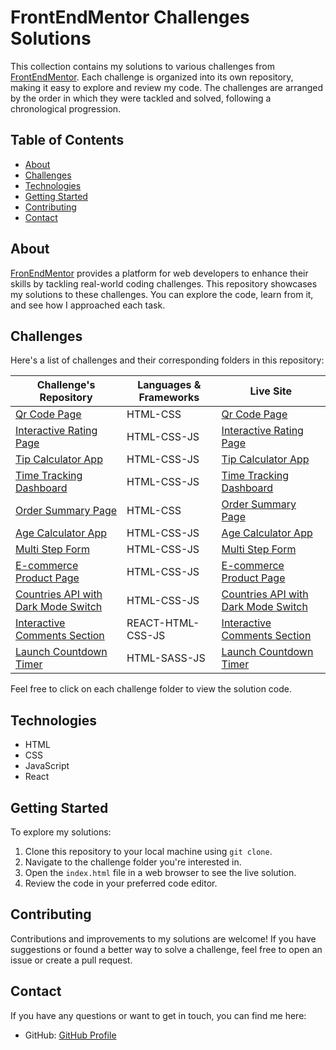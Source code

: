 # FrontEndMentor Challenges Solutions

This collection contains my solutions to various challenges from [FrontEndMentor](https://www.frontendmentor.io/). Each challenge is organized into its own repository, making it easy to explore and review my code.
The challenges are arranged by the order in which they were tackled and solved, following a chronological progression.


## Table of Contents

- [About](#about)
- [Challenges](#challenges)
- [Technologies](#technologies)
- [Getting Started](#getting-started)
- [Contributing](#contributing)
- [Contact](#Contact)

## About

[FronEndMentor](https://www.frontendmentor.io/) provides a platform for web developers to enhance their skills by tackling real-world coding challenges. This repository showcases my solutions to these challenges. You can explore the code, learn from it, and see how I approached each task.

## Challenges

Here's a list of challenges and their corresponding folders in this repository:

| Challenge's Repository | Languages & Frameworks | Live Site |
|---|---|---|
| [Qr Code Page](https://github.com/xCordeva/qr-code-page-FrontendmentorChallenges) | HTML-CSS | [Qr Code Page](https://xcordeva.github.io/qr-code-page-FrontendmentorChallenges) |
| [Interactive Rating Page](https://github.com/xCordeva/interactive-rating-page-FrontendmentorChallenges) | HTML-CSS-JS | [Interactive Rating Page](https://xcordeva.github.io/interactive-rating-page-FrontendmentorChallenges) |
| [Tip Calculator App](https://github.com/xCordeva/tip-calculator-app-FrontendmentorChallenges) | HTML-CSS-JS | [Tip Calculator App](https://xcordeva.github.io/tip-calculator-app-FrontendmentorChallenges) |
| [Time Tracking Dashboard](https://github.com/xCordeva/time-tracking-dashboard-FrontendmentorChallenges) | HTML-CSS-JS | [Time Tracking Dashboard](https://xcordeva.github.io/time-tracking-dashboard-FrontendmentorChallenges) |
| [Order Summary Page](https://github.com/xCordeva/order-summary-page-FrontendmentorChallenges) | HTML-CSS | [Order Summary Page](https://xcordeva.github.io/order-summary-page-FrontendmentorChallenges) |
| [Age Calculator App](https://github.com/xCordeva/age-calculator-app-FrontendmentorChallenges) | HTML-CSS-JS | [Age Calculator App](https://xcordeva.github.io/age-calculator-app-FrontendmentorChallenges) |
| [Multi Step Form](https://github.com/xCordeva/multi-step-form-FrontendmentorChallenges) | HTML-CSS-JS | [Multi Step Form](https://xcordeva.github.io/multi-step-form-FrontendmentorChallenges) |
| [E-commerce Product Page](https://github.com/xCordeva/ecommerce-product-page-FrontendmentorChallenges) | HTML-CSS-JS | [E-commerce Product Page](https://xcordeva.github.io/ecommerce-product-page-FrontendmentorChallenges) |
| [Countries API with Dark Mode Switch](https://github.com/xCordeva/countries-api-with-theme-switcher-FrontendmentorChallenges) | HTML-CSS-JS | [Countries API with Dark Mode Switch](https://xcordeva.github.io/countries-api-with-theme-switcher-FrontendmentorChallenges) |
| [Interactive Comments Section](https://github.com/xCordeva/interactive-comments-section-FrontendmentorChallenges/tree/main) | REACT-HTML-CSS-JS | [Interactive Comments Section](https://xcordeva.github.io/interactive-comments-section-FrontendmentorChallenges) |
| [Launch Countdown Timer](https://github.com/xCordeva/launch-countdown-timer-FrontendmentorChallenges) | HTML-SASS-JS | [Launch Countdown Timer](https://xcordeva.github.io/launch-countdown-timer-FrontendmentorChallenges/) |

Feel free to click on each challenge folder to view the solution code.

## Technologies

- HTML
- CSS
- JavaScript
- React


## Getting Started

To explore my solutions:
1. Clone this repository to your local machine using `git clone`.
2. Navigate to the challenge folder you're interested in.
3. Open the `index.html` file in a web browser to see the live solution.
4. Review the code in your preferred code editor.


## Contributing

Contributions and improvements to my solutions are welcome! If you have suggestions or found a better way to solve a challenge, feel free to open an issue or create a pull request.


## Contact

If you have any questions or want to get in touch, you can find me here:

- GitHub: [GitHub Profile](https://github.com/xCordeva)

